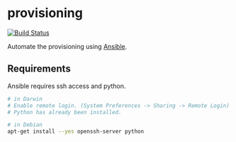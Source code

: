 # provisioning

[![Build Status](https://travis-ci.org/manabedaiki/provisioning.svg?branch=master)](https://travis-ci.org/manabedaiki/provisioning)

Automate the provisioning using [Ansible](https://www.ansible.com).

## Requirements

Ansible requires ssh access and python.

```bash
# in Darwin
# Enable remote login. (System Preferences -> Sharing -> Remote Login)
# Python has already been installed.

# in Debian
apt-get install --yes openssh-server python
```
